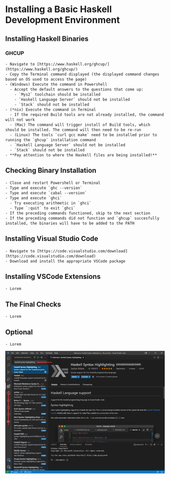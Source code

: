 # Installing a Basic Haskell Development Environment

## Installing Haskell Binaries

### GHCUP

    - Navigate to [https://www.haskell.org/ghcup/](https://www.haskell.org/ghcup/)
    - Copy the Terminal command displayed (the displayed command changes based on OS used to access the page)
    - (Windows) Execute the command in Powershell
      - Accept the default answers to the questions that come up:
        - `Mys2` toolchain should be installed
        - `Haskell Language Server` should not be installed
        - `Stack` should not be installed
    - (*nix) Execute the command in Terminal
      - If the required Build tools are not already installed, the command will not work
      - (Mac) The command will trigger install of Build tools, which should be installed. The command will then need to be re-run
      - (Linux) The tools `curl gcc make` need to be installed prior to running the `ghcup` installation command
      - `Haskell Language Server` should not be installed
      - `Stack` should not be installed
    - **Pay attention to where the Haskell files are being installed!**

## Checking Binary Installation

    - Close and restart Powershell or Terminal
    - Type and execute `ghc --version`
    - Type and execute `cabal --version`
    - Type and execute `ghci`
      - Try executing arithmetic in `ghci`
      - Type `:quit` to exit `ghci`
    - If the preceding commands functioned, skip to the next section
    - If the preceding commands did not function and `ghcup` succesfully installed, the binaries will have to be added to the PATH

## Installing Visual Studio Code

    - Navigate to [https://code.visualstudio.com/download](https://code.visualstudio.com/download)
    - Download and install the appropriate VSCode package

## Installing VSCode Extensions

    - Lorem

## The Final Checks

    - Lorem

## Optional

    - Lorem

![Install Haskell Syntax Highlighting in VSCode](./img/InstallSyntaxHighlighting.png)